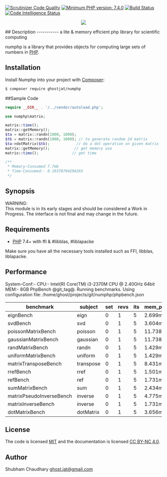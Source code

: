 [![Scrutinizer Code Quality](https://scrutinizer-ci.com/g/ghostjat/numphp/badges/quality-score.png?b=main)](https://scrutinizer-ci.com/g/ghostjat/numphp/?branch=main)
[![Minimum PHP version: 7.4.0](https://img.shields.io/badge/php-7.4.0%2B-blue.svg)](https://php.net)
[![Build Status](https://scrutinizer-ci.com/g/ghostjat/numphp/badges/build.png?b=main)](https://scrutinizer-ci.com/g/ghostjat/numphp/build-status/main)
[![Code Intelligence Status](https://scrutinizer-ci.com/g/ghostjat/numphp/badges/code-intelligence.svg?b=main)](https://scrutinizer-ci.com/code-intelligence)

<p align="center">
  <img src="https://github.com/ghostjat/numphp/blob/main/numphp.png">
</p>
## Description
   -----------
a lite &amp; memory efficient  php library for scientific computing

numphp is a library that provides objects for computing large sets of numbers in [PHP](https://php.net).

## Installation
Install Numphp into your project with [Composer](https://getcomposer.org/):
```sh
$ composer require ghostjat/numphp
```
##Sample Code
```php
require __DIR__ . '/../vendor/autoload.php';

use numphp\matrix;

matrix::time();
matrix::getMemory();
$ta = matrix::randn(1000, 1000);    
$tb = matrix::randn(1000, 1000); // to generate random 2d matrix
$ta->dotMatrix($tb);            // do a dot operation on given matrix
matrix::getMemory();           // get memory use
matrix::time();               // get time

/**
 * Memory-Consumed 7.7mb
 * Time-Consumed:- 0.19370794296265
 */
```
Synopsis
--------
WARNING:  
This module is in its early stages and should be considered a Work in Progress.
The interface is not final and may change in the future. 

Requirements
------------
- [PHP](https://php.net) 7.4+ with ffi & #libblas, #liblapacke   

Make sure you have all the necessary tools installed such as FFI, libblas, liblapacke.

Performance
-----------
System-Conf:- 
CPU:- Intel(R) Core(TM) i3-2370M CPU @ 2.40GHz 64bit
MEM:- 8GB
PhpBench @git_tag@. Running benchmarks.
Using configuration file: /home/ghost/projects/git/numphp/phpbench.json

| benchmark                 | subject   | set | revs | its | mem_peak | mode    | rstdev   |
|---------------------------|-----------|-----|------|-----|----------|---------|----------|
| eignBench                 | eign      | 0   | 1    | 5   | 2.699mb  | 0.309s  | ±4.51%   |
| svdBench                  | svd       | 0   | 1    | 5   | 3.604mb  | 0.148s  | ±3.60%   |
| poissonMatrixBench        | poisson   | 0   | 1    | 5   | 11.738mb | 0.105s  | ±7.07%   |
| gaussianMatrixBench       | gaussian  | 0   | 1    | 5   | 11.738mb | 0.112s  | ±17.12%  |
| randMatrixBench           | randn     | 0   | 1    | 5   | 1.429mb  | 0.048s  | ±2.37%   |
| uniformMatrixBench        | uniform   | 0   | 1    | 5   | 1.429mb  | 0.063s  | ±8.16%   |
| matrixTransposeBench      | transpose | 0   | 1    | 5   | 8.431mb  | 0.120s  | ±1.32%   |
| rrefBench                 | rref      | 0   | 1    | 5   | 1.501mb  | 28.513s | ±1.90%   |
| refBench                  | ref       | 0   | 1    | 5   | 1.731mb  | 0.023s  | ±7.24%   |
| sumMatrixBench            | sum       | 0   | 1    | 5   | 2.434mb  | 0.051s  | ±3.59%   |
| matrixPseudoInverseBench  | inverse   | 0   | 1    | 5   | 4.775mb  | 0.222s  | ±13.76%  |
| matrixInverseBench        | inverse   | 0   | 1    | 5   | 1.731mb  | 0.032s  | ±127.50% |
| dotMatrixBench            | dotMatrix | 0   | 1    | 5   | 3.656mb  | 0.013s  | ±27.94%  |


License
-------
The code is licensed [MIT](LICENSE) and the documentation is licensed [CC BY-NC 4.0](https://creativecommons.org/licenses/by-nc/4.0/).

Author
------
Shubham Chaudhary <ghost.jat@gmail.com>
